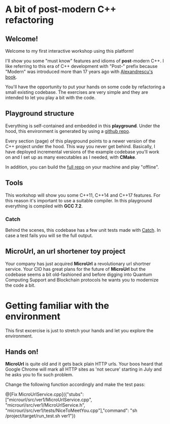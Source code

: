 # A bit of post-modern C++ refactoring

## Welcome!

Welcome to my first interactive workshop using this platform!

I'll show you some "must know" features and idioms of **post**-modern C++. I like referring to this era of C++ development with "Post-" prefix because "Modern" was introduced more than 17 years ago with [Alexandrescu's book](https://en.wikipedia.org/wiki/Modern_C%2B%2B_Design).

You'll have the opportunity to put your hands on some code by refactoring a small existing codebase. The exercises are very simple and they are intended to let you play a bit with the code.

## Playground structure

Everything is self-contained and embedded in this **playground**. Under the hood, this environment is generated by using a [github repo](https://github.com/ilpropheta).

Every section (page) of this playground points to a newer version of the C++ project under the hood. This way you never get behind. 
Basically, I have deployed incremental versions of the example codebase you'll work on and I set up as many executables as I needed, with **CMake**.

In addition, you can build the [full repo](https://github.com/ilpropheta) on your machine and play "offline".

## Tools

This workshop will show you some C++11, C++14 and C++17 features. For this reason it's important to use a suitable compiler. In this playground everything is compiled with **GCC 7.2**.

### Catch

Behind the scenes, this codebase has a few unit tests made with [Catch](https://github.com/catchorg/Catch2). In case a test fails you will se the full output.

## MicroUrl, an url shortener toy project

Your company has just acquired **MicroUrl** a revolutionary url shortner service. Your CIO has great plans for the future of **MicroUrl** but the codebase seems a bit old-fashioned and before digging into Quantum Computing Support and Blockchain protocols he wants you to modernize the code a bit.

# Getting familiar with the environment

This first excercise is just to stretch your hands and let you explore the environment.

## Hands on!

**MicroUrl** is quite old and it gets back plain HTTP urls. Your boos heard that Google Chrome will mark all HTTP sites as 'not secure' starting in July and he asks you to fix such problem.

Change the following function accordingly and make the test pass:

@[Fix MicroUrlService.cpp]({"stubs": ["microurl/src/ver1/MicroUrlService.cpp", "microurl/src/ver1/MicroUrlService.h", "microurl/src/ver1/tests/NiceToMeetYou.cpp"],"command": "sh /project/target/run_test.sh ver1"})